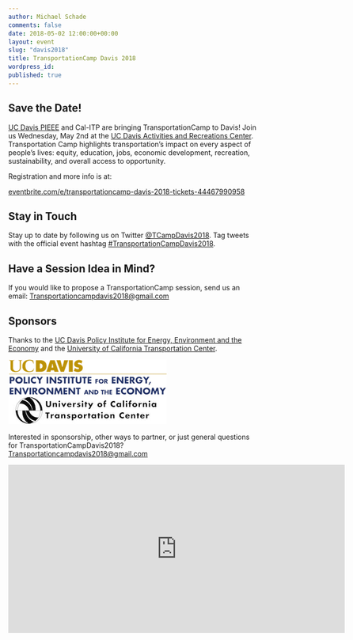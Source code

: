 ```yaml
---
author: Michael Schade
comments: false
date: 2018-05-02 12:00:00+00:00
layout: event
slug: "davis2018"
title: TransportationCamp Davis 2018
wordpress_id:
published: true
---
```


## Save the Date!

[UC Davis PIEEE](https://policyinstitute.ucdavis.edu/) and Cal-ITP are bringing TransportationCamp to Davis! Join us Wednesday, May 2nd at the [UC Davis Activities and Recreations Center](https://cru.ucdavis.edu/content/1-activities-and-recreation-center-arc.htm). Transportation Camp highlights transportation’s impact on every aspect of people’s lives: equity, education, jobs, economic development, recreation, sustainability, and overall access to opportunity.

Registration and more info is at:

[eventbrite.com/e/transportationcamp-davis-2018-tickets-44467990958](https://www.eventbrite.com/e/transportationcamp-davis-2018-tickets-44467990958)

## Stay in Touch

Stay up to date by following us on Twitter [@TCampDavis2018](https://twitter.com/TCampDavis2018). Tag tweets with the official event hashtag [#TransportationCampDavis2018](https://twitter.com/hashtag/TransportationCampDavis2018?src=hash).

## Have a Session Idea in Mind?

If you would like to propose a TransportationCamp session, send us an email: <Transportationcampdavis2018@gmail.com>

## Sponsors

Thanks to the [UC Davis Policy Institute for Energy, Environment and the Economy](https://policyinstitute.ucdavis.edu/)
and the [University of California Transportation Center](http://www.uctc.net/).

<img src="ucdpieee.png">

<img src="uctc.jpg">

Interested in sponsorship, other ways to partner, or just general questions for TransportationCampDavis2018? <Transportationcampdavis2018@gmail.com>

<iframe src="https://www.google.com/maps/embed?pb=!1m14!1m8!1m3!1d12482.439175883601!2d-121.7592483!3d38.5427621!3m2!1i1024!2i768!4f13.1!3m3!1m2!1s0x0%3A0x8fd7da59621c13d2!2sUC+Davis+Activities+and+Recreation+Center!5e0!3m2!1sen!2sus!4v1521769551652" width="680" height="340" frameborder="0" style="border:0" allowfullscreen></iframe>
